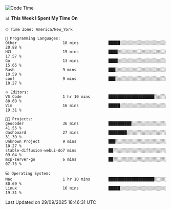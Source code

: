 

<!--START_SECTION:waka-->
![Code Time](http://img.shields.io/badge/Code%20Time-1%2C076%20hrs%2044%20mins-blue)

📊 **This Week I Spent My Time On** 

```text
🕑︎ Time Zone: America/New_York

💬 Programming Languages: 
Other                    18 mins             █████░░░░░░░░░░░░░░░░░░░░   20.88 % 
HCL                      15 mins             ████░░░░░░░░░░░░░░░░░░░░░   17.57 % 
Go                       13 mins             ████░░░░░░░░░░░░░░░░░░░░░   15.65 % 
Bash                     9 mins              ███░░░░░░░░░░░░░░░░░░░░░░   10.59 % 
conf                     9 mins              ███░░░░░░░░░░░░░░░░░░░░░░   10.27 % 

🔥 Editors: 
VS Code                  1 hr 10 mins        ████████████████████░░░░░   80.69 % 
Vim                      16 mins             █████░░░░░░░░░░░░░░░░░░░░   19.31 % 

🐱‍💻 Projects: 
geocoder                 36 mins             ██████████░░░░░░░░░░░░░░░   41.55 % 
dashboard                27 mins             ████████░░░░░░░░░░░░░░░░░   31.39 % 
Unknown Project          9 mins              ███░░░░░░░░░░░░░░░░░░░░░░   10.27 % 
stable-diffusion-webui-do7 mins              ██░░░░░░░░░░░░░░░░░░░░░░░   09.04 % 
mcp-server-go            6 mins              ██░░░░░░░░░░░░░░░░░░░░░░░   07.75 % 

💻 Operating System: 
Mac                      1 hr 10 mins        ████████████████████░░░░░   80.69 % 
Linux                    16 mins             █████░░░░░░░░░░░░░░░░░░░░   19.31 % 
```


 Last Updated on 29/09/2025 18:46:31 UTC
<!--END_SECTION:waka-->
